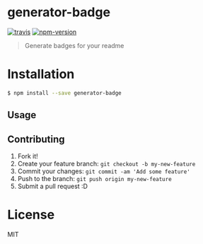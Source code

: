 # generator-badge

<!-- badge -->
[![travis](https://img.shields.io/travis/tanhauhau/awesome-project.svg)](https://travis-ci.org/tanhauhau/awesome-project)
[![npm-version](https://img.shields.io/npm/v/awesome-project.svg)](https://www.npmjs.com/package/awesome-project)
<!-- endbadge -->

> Generate badges for your readme

# Installation

```bash
$ npm install --save generator-badge
```

## Usage



## Contributing

1. Fork it!
2. Create your feature branch: `git checkout -b my-new-feature`
3. Commit your changes: `git commit -am 'Add some feature'`
4. Push to the branch: `git push origin my-new-feature`
5. Submit a pull request :D

# License
MIT
